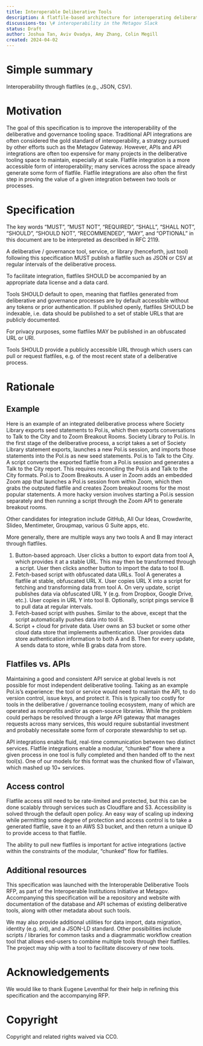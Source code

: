 ```yaml
---
title: Interoperable Deliberative Tools
description: A flatfile-based architecture for interoperating deliberative tools.
discussions-to: \# interoperability in the Metagov Slack
status: Draft
author: Joshua Tan, Aviv Ovadya, Amy Zhang, Colin Megill
created: 2024-04-02
---
```


# Simple summary
Interoperability through flatfiles (e.g., JSON, CSV).

# Motivation
The goal of this specification is to improve the interoperability of the deliberative and governance tooling space. Traditional API integrations are often considered the gold standard of interoperability, a strategy pursued by other efforts such as the Metagov Gateway. However, APIs and API integrations are often too expensive for many projects in the deliberative tooling space to maintain, especially at scale. Flatfile integration is a more accessible form of interoperability; many services across the space already generate some form of flatfile. Flatfile integrations are also often the first step in proving the value of a given integration between two tools or processes.

# Specification
The key words “MUST”, “MUST NOT”, “REQUIRED”, “SHALL”, “SHALL NOT”, “SHOULD”, “SHOULD NOT”, “RECOMMENDED”, “MAY”, and “OPTIONAL” in this document are to be interpreted as described in RFC 2119.

A deliberative / governance tool, service, or library (henceforth, just tool) following this specification MUST publish a flatfile such as JSON or CSV at regular intervals of the deliberative process. 

To facilitate integration, flatfiles SHOULD be accompanied by an appropriate data license and a data card.

Tools SHOULD default to open, meaning that flatfiles generated from deliberative and governance processes are by default accessible without any tokens or prior authentication. If published openly, flatfiles SHOULD be indexable, i.e. data should be published to a set of stable URLs that are publicly documented.

For privacy purposes, some flatfiles MAY be published in an obfuscated URL or URI.

Tools SHOULD provide a publicly accessible URL through which users can pull or request flatfiles, e.g. of the most recent state of a deliberative process.

# Rationale

## Example
Here is an example of an integrated deliberative process where Society Library exports seed statements to Pol.is, which then exports conversations to Talk to the City and to Zoom Breakout Rooms.
Society Library to Pol.is. In the first stage of the deliberative process, a script takes a set of Society Library statement exports, launches a new Pol.is session, and imports those statements into the Pol.is as new seed statements.
Pol.is to Talk to the City. A script converts the exported flatfile from a Pol.is session and generates a Talk to the City report. This requires reconciling the Pol.is and Talk to the City formats.
Pol.is to Zoom Breakouts. A user in Zoom adds an embedded Zoom app that launches a Pol.is session from within Zoom, which then grabs the outputed flatfile and creates Zoom breakout rooms for the most popular statements. A more hacky version involves starting a Pol.is session separately and then running a script through the Zoom API to generate breakout rooms.

Other candidates for integration include GitHub, All Our Ideas, Crowdwrite, Slideo, Mentimeter, Groupmap, various G Suite apps, etc.

More generally, there are multiple ways any two tools A and B may interact through flatfiles.
1. Button-based approach. User clicks a button to export data from tool A, which provides it at a stable URL. This may then be transformed through a script. User then clicks another button to import the data to tool B.
2. Fetch-based script with obfuscated data URLs. Tool A generates a flatfile at stable, obfuscated URL X. User copies URL X into a script for fetching and transforming data from tool A. On very update, script publishes data via obfuscated URL Y (e.g. from Dropbox, Google Drive, etc.). User copies in URL Y into tool B. Optionally, script pings service B to pull data at regular intervals.
3. Fetch-based script with pushes. Similar to the above, except that the script automatically pushes data into tool B.
4. Script + cloud for private data. User owns an S3 bucket or some other cloud data store that implements authentication. User provides data store authentication information to both A and B. Then for every update, A sends data to store, while B grabs data from store.

## Flatfiles vs. APIs
Maintaining a good and consistent API service at global levels is not possible for most independent deliberative tooling. Taking as an example Pol.is’s experience: the tool or service would need to maintain the API, to do version control, issue keys, and protect it. This is typically too costly for tools in the deliberative / governance tooling ecosystem, many of which are operated as nonprofits and/or as open-source libraries. While the problem could perhaps be resolved through a large API gateway that manages requests across many services, this would require substantial investment and probably necessitate some form of corporate stewardship to set up.

API integrations enable fluid, real-time communication between two distinct services. Flatfile integrations enable a modular, “chunked” flow where a given process in one tool is fully completed and then handed off to the next tool(s). One of our models for this format was the chunked flow of vTaiwan, which mashed up 10+ services.

## Access control
Flatfile access still need to be rate-limited and protected, but this can be done scalably through services such as Cloudflare and S3. Accessibility is solved through the default open policy. An easy way of scaling up indexing while permitting some degree of protection and access control is to take a generated flatfile, save it to an AWS S3 bucket, and then return a unique ID to provide access to that flatfile. 

The ability to pull new flatfiles is important for active integrations (active within the constraints of the modular, “chunked” flow for flatfiles.

## Additional resources
This specification was launched with the Interoperable Deliberative Tools RFP, as part of the Interoperable Institutions Initiative at Metagov. Accompanying this specification will be a repository and website with documentation of the database and API schemas of existing deliberative tools, along with other metadata about such tools.

We may also provide additional utilities for data import, data migration, identity (e.g. xid), and a JSON-LD standard. Other possibilities include scripts / libraries for common tasks and a diagrammatic workflow creation tool that allows end-users to combine multiple tools through their flatfiles. The project may ship with a tool to facilitate discovery of new tools.

# Acknowledgements
We would like to thank Eugene Leventhal for their help in refining this specification and the accompanying RFP.

# Copyright
Copyright and related rights waived via CC0.
